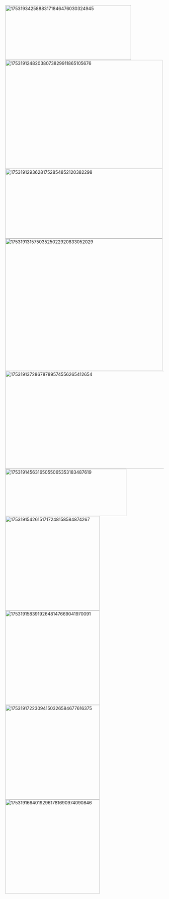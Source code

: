 <img width="400" height="174" alt="17531934258883171846476030324945" src="https://github.com/user-attachments/assets/6a398662-7ddd-4e14-bf0f-ecd0ee694491" />
<img width="500" height="346" alt="17531912482038073829911865105676" src="https://github.com/user-attachments/assets/628762e5-f524-4c68-8bdc-c31a6ee191ff" />
<img width="500" height="221" alt="17531912936281752854852120382298" src="https://github.com/user-attachments/assets/7ba4a18c-a4fb-4dfd-b729-7d0add014fb9" />
<img width="500" height="421" alt="17531913157503525022920833052029" src="https://github.com/user-attachments/assets/f2f1c181-92b2-4e4f-9396-c344dc13e33c" />
<img width="800" height="311" alt="17531913728678789574556265412654" src="https://github.com/user-attachments/assets/0078dd01-c541-48cb-a3d4-bf7355f9809b" />
<img width="385" height="150" alt="17531914563165055065353183487619" src="https://github.com/user-attachments/assets/2140ac70-a4a3-42c3-98c7-4d287ce49a41" />
<img width="300" height="300" alt="17531915426151717248158584874267" src="https://github.com/user-attachments/assets/40ba7b0b-a320-4b9e-9f3b-0fc53c91bd10" />
<img width="300" height="300" alt="17531915839192648147669041970091" src="https://github.com/user-attachments/assets/c0e9a2e9-a042-408b-848d-f17a0aa61360" />
<img width="300" height="300" alt="17531917223094150326584677616375" src="https://github.com/user-attachments/assets/c36d8ab1-24e9-4ee9-b55f-d38cde8faaf5" />
<img width="300" height="300" alt="17531916640192961781690974090846" src="https://github.com/user-attachments/assets/9ae5d4ac-06b3-45b1-9c0d-7438bf3a7b05" />





